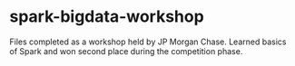 # spark-bigdata-workshop
Files completed as a workshop held by JP Morgan Chase. Learned basics of Spark and won second place during the competition phase.
